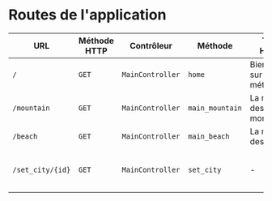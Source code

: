 # Routes de l'application

| URL              | Méthode HTTP | Contrôleur       | Méthode         | Titre HTML                  | Commentaire                               |
| ---------------- | ------------ | ---------------- | --------------- | --------------------------- | ----------------------------------------- |
| `/`              | `GET`        | `MainController` | `home`          | Bienvenue sur le site météo | Page d'accueil                            |
| `/mountain`      | `GET`        | `MainController` | `main_mountain` | La météo des montagnes      | Page montagne                             |
| `/beach`         | `GET`        | `MainController` | `main_beach`    | La météo des plages         | Page plage                                |
| `/set_city/{id}` | `GET`        | `MainController` | `set_city`      | -                           | Défini la ville à afficher dans le widget |
